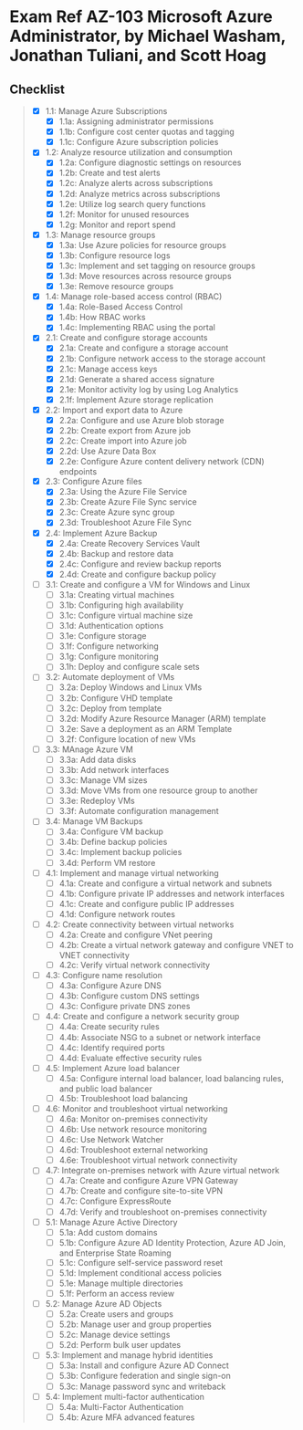 # Exam Ref AZ-103 Microsoft Azure Administrator, by Michael Washam, Jonathan Tuliani, and Scott Hoag
## Checklist
> - [x] 1.1: Manage Azure Subscriptions
>   - [x] 1.1a: Assigning administrator permissions
>   - [x] 1.1b: Configure cost center quotas and tagging
>   - [x] 1.1c: Configure Azure subscription policies
> - [x] 1.2: Analyze resource utilization and consumption
>   - [x] 1.2a: Configure diagnostic settings on resources
>   - [x] 1.2b: Create and test alerts
>   - [x] 1.2c: Analyze alerts across subscriptions
>   - [x] 1.2d: Analyze metrics across subscriptions
>   - [x] 1.2e: Utilize log search query functions
>   - [x] 1.2f: Monitor for unused resources
>   - [x] 1.2g: Monitor and report spend
> - [x] 1.3: Manage resource groups
>   - [x] 1.3a: Use Azure policies for resource groups
>   - [x] 1.3b: Configure resource logs
>   - [x] 1.3c: Implement and set tagging on resource groups
>   - [x] 1.3d: Move resources across resource groups
>   - [x] 1.3e: Remove resource groups
> - [x] 1.4: Manage role-based access control (RBAC)
>   - [x] 1.4a: Role-Based Access Control
>   - [x] 1.4b: How RBAC works
>   - [x] 1.4c: Implementing RBAC using the portal
> - [x] 2.1: Create and configure storage accounts
>   - [x] 2.1a: Create and configure a storage account
>   - [x] 2.1b: Configure network access to the storage account
>   - [x] 2.1c: Manage access keys
>   - [x] 2.1d: Generate a shared access signature
>   - [x] 2.1e: Monitor activity log by using Log Analytics
>   - [x] 2.1f: Implement Azure storage replication
> - [x] 2.2: Import and export data to Azure
>   - [x] 2.2a: Configure and use Azure blob storage
>   - [x] 2.2b: Create export from Azure job
>   - [x] 2.2c: Create import into Azure job
>   - [x] 2.2d: Use Azure Data Box
>   - [x] 2.2e: Configure Azure content delivery network (CDN) endpoints
> - [x] 2.3: Configure Azure files
>   - [x] 2.3a: Using the Azure File Service
>   - [x] 2.3b: Create Azure File Sync service
>   - [x] 2.3c: Create Azure sync group
>   - [x] 2.3d: Troubleshoot Azure File Sync
> - [x] 2.4: Implement Azure Backup
>   - [x] 2.4a: Create Recovery Services Vault
>   - [x] 2.4b: Backup and restore data
>   - [x] 2.4c: Configure and review backup reports
>   - [x] 2.4d: Create and configure backup policy
> - [ ] 3.1: Create and configure a VM for Windows and Linux
>   - [ ] 3.1a: Creating virtual machines
>   - [ ] 3.1b: Configuring high availability
>   - [ ] 3.1c: Configure virtual machine size
>   - [ ] 3.1d: Authentication options
>   - [ ] 3.1e: Configure storage
>   - [ ] 3.1f: Configure networking
>   - [ ] 3.1g: Configure monitoring
>   - [ ] 3.1h: Deploy and configure scale sets
> - [ ] 3.2: Automate deployment of VMs
>   - [ ] 3.2a: Deploy Windows and Linux VMs
>   - [ ] 3.2b: Configure VHD template
>   - [ ] 3.2c: Deploy from template
>   - [ ] 3.2d: Modify Azure Resource Manager (ARM) template
>   - [ ] 3.2e: Save a deployment as an ARM Template
>   - [ ] 3.2f: Configure location of new VMs
> - [ ] 3.3: MAnage Azure VM
>   - [ ] 3.3a: Add data disks
>   - [ ] 3.3b: Add network interfaces
>   - [ ] 3.3c: Manage VM sizes
>   - [ ] 3.3d: Move VMs from one resource group to another
>   - [ ] 3.3e: Redeploy VMs
>   - [ ] 3.3f: Automate configuration management
> - [ ] 3.4: Manage VM Backups
>   - [ ] 3.4a: Configure VM backup
>   - [ ] 3.4b: Define backup policies
>   - [ ] 3.4c: Implement backup policies
>   - [ ] 3.4d: Perform VM restore
> - [ ] 4.1: Implement and manage virtual networking
>   - [ ] 4.1a: Create and configure a virtual network and subnets
>   - [ ] 4.1b: Configure private IP addresses and network interfaces
>   - [ ] 4.1c: Create and configure public IP addresses
>   - [ ] 4.1d: Configure network routes
> - [ ] 4.2: Create connectivity between virtual networks
>   - [ ] 4.2a: Create and configure VNet peering
>   - [ ] 4.2b: Create a virtual network gateway and configure VNET to VNET connectivity
>   - [ ] 4.2c: Verify virtual network connectivity
> - [ ] 4.3: Configure name resolution
>   - [ ] 4.3a: Configure Azure DNS
>   - [ ] 4.3b: Configure custom DNS settings
>   - [ ] 4.3c: Configure private DNS zones
> - [ ] 4.4: Create and configure a network security group
>   - [ ] 4.4a: Create security rules
>   - [ ] 4.4b: Associate NSG to a subnet or network interface
>   - [ ] 4.4c: Identify required ports
>   - [ ] 4.4d: Evaluate effective security rules
> - [ ] 4.5: Implement Azure load balancer
>   - [ ] 4.5a: Configure internal load balancer, load balancing rules, and public load balancer
>   - [ ] 4.5b: Troubleshoot load balancing
> - [ ] 4.6: Monitor and troubleshoot virtual networking
>   - [ ] 4.6a: Monitor on-premises connectivity
>   - [ ] 4.6b: Use network resource monitoring
>   - [ ] 4.6c: Use Network Watcher
>   - [ ] 4.6d: Troubleshoot external networking
>   - [ ] 4.6e: Troubleshoot virtual network connectivity
> - [ ] 4.7: Integrate on-premises network with Azure virtual network
>   - [ ] 4.7a: Create and configure Azure VPN Gateway
>   - [ ] 4.7b: Create and configure site-to-site VPN
>   - [ ] 4.7c: Configure ExpressRoute
>   - [ ] 4.7d: Verify and troubleshoot on-premises connectivity
> - [ ] 5.1: Manage Azure Active Directory
>   - [ ] 5.1a: Add custom domains
>   - [ ] 5.1b: Configure Azure AD Identity Protection, Azure AD Join, and Enterprise State Roaming
>   - [ ] 5.1c: Configure self-service password reset
>   - [ ] 5.1d: Implement conditional access policies
>   - [ ] 5.1e: Manage multiple directories
>   - [ ] 5.1f: Perform an access review
> - [ ] 5.2: Manage Azure AD Objects
>   - [ ] 5.2a: Create users and groups
>   - [ ] 5.2b: Manage user and group properties
>   - [ ] 5.2c: Manage device settings
>   - [ ] 5.2d: Perform bulk user updates
> - [ ] 5.3: Implement and manage hybrid identities
>   - [ ] 5.3a: Install and configure Azure AD Connect
>   - [ ] 5.3b: Configure federation and single sign-on
>   - [ ] 5.3c: Manage password sync and writeback
> - [ ] 5.4: Implement multi-factor authentication
>   - [ ] 5.4a: Multi-Factor Authentication
>   - [ ] 5.4b: Azure MFA advanced features